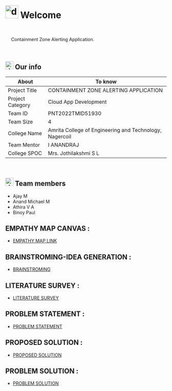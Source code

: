# <img src="https://user-images.githubusercontent.com/99788851/194714225-20b1436e-cc0e-4972-8ab1-1d6cc0abf3f3.png" alt="drawing" width="40"/> Welcome
&emsp;

&emsp; Containment Zone Alerting Application.


&emsp;

## <img src="https://user-images.githubusercontent.com/99788851/194714826-a05deae0-6d33-449d-a1e8-a126f30e1b4f.png" alt="drawing" width="25"/> Our info

| About | To know |
| --- | --- |
| Project Title | CONTAINMENT ZONE ALERTING APPLICATION |
| Project Category |Cloud App Development &emsp; |
| Team ID |PNT2022TMID51930 &emsp; |
| Team Size |4 &emsp; |
| College Name |Amrita College of Engineering and Technology, Nagercoil &emsp; |
| Team Mentor |I ANANDRAJ|
| College SPOC |Mrs. Jothilakshmi S L |

&emsp;


## <img src="https://user-images.githubusercontent.com/99788851/194715091-fd5a8ed2-641a-44e2-bb77-613e36c4ee00.png" alt="drawing" width="25"/> Team members
- Ajay M
- Anand Michael M
- Athira V A
- Binoy Paul


## EMPATHY MAP CANVAS :

   - [EMPATHY MAP LINK](https://github.com/IBM-EPBL/IBM-Project-18351-1659683556/blob/main/Project%20Design%20%26%20Planning/Ideation%20Phase/Empathy%20Map.pdf)
   

## BRAINSTROMING-IDEA GENERATION :
   - [BRAINSTROMING](https://github.com/IBM-EPBL/IBM-Project-18351-1659683556/blob/main/Project%20Design%20%26%20Planning/Ideation%20Phase/Brain%20Stroming%26Idea%20Prioritization.pdf)
   
   
## LITERATURE SURVEY :
   - [LITERATURE SURVEY](https://github.com/IBM-EPBL/IBM-Project-18351-1659683556/blob/main/Project%20Design%20%26%20Planning/Ideation%20Phase/Literature%20Survey.pdf)
   
   
## PROBLEM STATEMENT :
   - [PROBLEM STATEMENT](https://github.com/IBM-EPBL/IBM-Project-18351-1659683556/blob/main/Project%20Design%20%26%20Planning/Ideation%20Phase/problem%20Statement.pdf)
   
## PROPOSED SOLUTION :
   - [PROPOSED SOLUTION](https://github.com/IBM-EPBL/IBM-Project-18351-1659683556/blob/main/Project%20Design%20%26%20Planning/Project%20Design%20Phase%201/PROPOSED%20SOLUTION.pdf)
   
## PROBLEM SOLUTION :
- [PROBLEM SOLUTION](https://github.com/IBM-EPBL/IBM-Project-18351-1659683556/blob/main/Project%20Design%20%26%20Planning/Project%20Design%20Phase%201/PROBLEM%20SOLUTION%20FIT.pdf)









